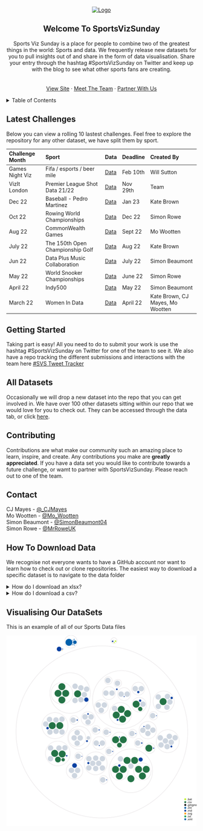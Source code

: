 <!-- PROJECT LOGO -->
<br />
<div align="center">
  <a href="https://static.wixstatic.com/media/2c78af_66758cbe3b4941be9dcf96210b19c35f~mv2.png/v1/crop/x_187,y_399,w_703,h_171/fill/w_255,h_62,al_c,q_85,usm_0.66_1.00_0.01,enc_auto/SportsVizSunday-1%20(1).png">
    <img src="https://static.wixstatic.com/media/2c78af_66758cbe3b4941be9dcf96210b19c35f~mv2.png/v1/crop/x_187,y_399,w_703,h_171/fill/w_255,h_62,al_c,q_85,usm_0.66_1.00_0.01,enc_auto/SportsVizSunday-1%20(1).png" alt="Logo" width="300" height="75">
  </a>
  
<!-- ABOUT THE PROJECT -->
## Welcome To SportsVizSunday

  <p align="center">
    Sports Viz Sunday is a place for people to combine two of the greatest things in the world: Sports and data.
    We frequently release new datasets for you to pull insights out of and share in the form of data visualisation.
    Share your entry through the hashtag #SportsVizSunday on Twitter and keep up with the blog to see what other sports fans are creating. 
    <br />
    <br />
    <br />
    <a href="https://www.sportsvizsunday.com/">View Site</a>
    ·
    <a href="https://www.sportsvizsunday.com/team">Meet The Team</a>
    ·
    <a href="https://twitter.com/_CJMayes">Partner With Us</a>
  </p>
</div>

<!-- TABLE OF CONTENTS -->
<details>
  <summary>Table of Contents</summary>
  <ol>
    <li><a href="#about-the-project">About The Project</a></li>
    <li><a href="#getting-started">Getting Started</a></li>
    <li><a href="#contributing">Contributing</a></li>
    <li><a href="#contact">Contact</a></li>
    <li><a href="#how-to-download-data">How To Download Data</a></li>
  </ol>
</details>

<!-- ABOUT THE PROJECT -->
## Latest Challenges


Below you can view a rolling 10 lastest challenges. Feel free to explore the repository for any other dataset, we have split them by sport.

<!-- Team, please amend only to have maximum of the last 12 in here at a time, the data will need to be uploaded and then linked to in brackets
please make sure that the readme file is made for the new data
you can copy and paste the below:
|Challenge Month|Sport|Data|Deadline|Created By|
-->

| Challenge Month | Sport                            |Data| Deadline | Created By                       |
|:----------------|:---------------------------------|:---------|:---------|:---------------------------------|
| Games Night Viz | Fifa / esports / beer mile       |[Data](https://github.com/CJ-Mayes/SportsVizSunday/tree/main/Data/z%20Partnerships/GamesNightViz%20January%202023)| Feb 10th | Will Sutton                      |
| VizIt London    | Premier League Shot Data 21/22   |[Data](https://github.com/CJ-Mayes/SportsVizSunday/tree/main/Data/Soccer/Premier%20League%20%26%20WSL)| Nov 29th | Team                             |
| Dec 22          | Baseball - Pedro Martinez        |[Data](https://github.com/CJ-Mayes/SportsVizSunday/blob/main/Data/Baseball/PedroStats.xlsx)| Jan 23   | Kate Brown                       |
| Oct 22          | Rowing World Championships       |[Data](https://github.com/CJ-Mayes/SportsVizSunday/tree/main/Data/Rowing)| Dec 22   | Simon Rowe                       |
| Aug 22          | CommonWealth Games               |[Data](https://github.com/CJ-Mayes/SportsVizSunday/blob/main/Data/CommonWealth%20Games/CWGMedallists_MedalTable_v2.xlsx)| Sept 22  | Mo Wootten                       |
| July 22         | The 150th Open Championship Golf |[Data](https://github.com/CJ-Mayes/SportsVizSunday/blob/main/Data/Golf)| Aug 22   | Kate Brown                       |
| Jun 22          | Data Plus Music Collaboration    |[Data](https://github.com/CJ-Mayes/SportsVizSunday/tree/main/Data/z%20Partnerships)| July 22  | Simon Beaumont                   |
| May 22          | World Snooker Championships      |[Data](https://github.com/CJ-Mayes/SportsVizSunday/tree/main/Data/Snooker)| June 22  | Simon Rowe                       |
| April 22        | Indy500                          |[Data](https://github.com/CJ-Mayes/SportsVizSunday/tree/main/Data/Racing)| May 22   | Simon Beaumont                   |
| March 22        | Women In Data                    |[Data](https://github.com/CJ-Mayes/SportsVizSunday/tree/main/Data/Netball)| April 22 | Kate Brown, CJ Mayes, Mo Wootten |

<!-- GETTING STARTED -->
## Getting Started

Taking part is easy! All you need to do to submit your work is use the hashtag #SportsVizSunday on Twitter for one of the team to see it. 
We also have a repo tracking the different submissions and interactions with the team here [#SVS Tweet Tracker](https://github.com/CJ-Mayes/SportsVizSunday-Tracker)

<!-- ALL DATASETS -->
## All Datasets
Occasionally we will drop a new dataset into the repo that you can get involved in. We have over 100 other datasets sitting within our repo that we would love for you to check out.
They can be accessed through the data tab, or click [here](https://github.com/CJ-Mayes/SportsVizSunday/tree/main/Data).

<!-- CONTRIBUTING -->
## Contributing

Contributions are what make our community such an amazing place to learn, inspire, and create. Any contributions you make are **greatly appreciated**.
If you have a data set you would like to contribute towards a future challenge, or wamt to partner with SportsVizSunday. Please reach out to one of the team. 

  
<!-- CONTACT -->
## Contact

CJ Mayes - [@_CJMayes](https://twitter.com/@CJMayes)
<br />
Mo Wootten - [@Mo_Wootten](https://twitter.com/@Mo_Wootten)
<br />
Simon Beaumont - [@SimonBeaumont04](https://twitter.com/@SimonBeaumont04) 
<br />
Simon Rowe - [@MrRoweUK](https://twitter.com/@MrRoweuk)




## How To Download Data

We recognise not everyone wants to have a GitHub account nor want to learn how to check out or clone repositories. The easiest way to download a specific dataset is to navigate to the data folder

<!-- HOW TO DOWNLOAD XLSX File -->

<details>
<summary>How do I download an xlsx?</summary>
<br>
Click through to a dataset, find the sport you like and click download in the top right of the pane. 
  
If you get stuck please visit [here](https://www.gitkraken.com/learn/git/github-download#how-to-downlaod-a-file-from-github)
  
</details>

<details>
<summary>How do I download a csv?</summary>
<br>
To download a CSV from GitHub simply navigate to your desired repository.
Select the CSV file
<br>
Right click the Raw button at the top of the file, select Save Link As and choose the location on your computer where you want to save the file, and select Save, making the extension a csv
  
If you get stuck please visit [here](https://www.gitkraken.com/learn/git/github-download#how-to-download-a-csv-from-github)
</details>

## Visualising Our DataSets

This is an example of all of our Sports Data files

![Visualization of this repo](./diagram.svg)

